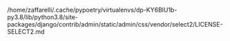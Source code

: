 /home/zaffarelli/.cache/pypoetry/virtualenvs/dp-KY6BlU1b-py3.8/lib/python3.8/site-packages/django/contrib/admin/static/admin/css/vendor/select2/LICENSE-SELECT2.md